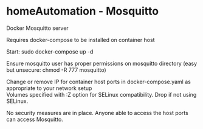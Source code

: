 # homeAutomation - Mosquitto
Docker Mosquitto server

Requires docker-compose to be installed on container host  

Start: sudo docker-compose up -d  

Ensure mosquitto user has proper permissions on mosquitto directory (easy but unsecure: chmod -R 777 mosquitto)  

Change or remove IP for container host ports in docker-compose.yaml as appropriate to your network setup  
Volumes specified with :Z option for SELinux compatibility. Drop if not using SELinux.  

No security measures are in place. Anyone able to access the host ports can access Mosquitto.  
